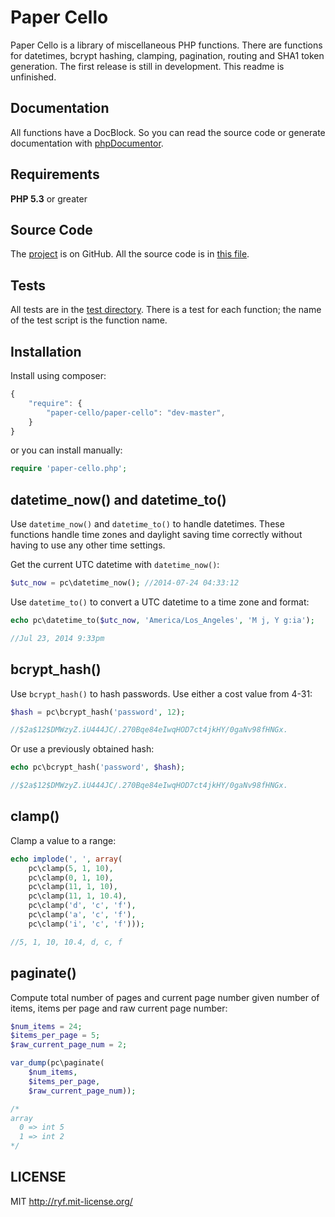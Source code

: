 # Paper Cello

Paper Cello is a library of miscellaneous PHP functions.
There are functions for datetimes, bcrypt hashing, clamping,
pagination, routing and SHA1 token generation.
The first release is still in development.
This readme is unfinished.

## Documentation

All functions have a DocBlock. So you can read the source code or
generate documentation with [phpDocumentor](http://phpdoc.org/).

## Requirements

**PHP 5.3** or greater

## Source Code

The [project](https://github.com/al-codepone/paper-cello) is on GitHub.
All the source code is in [this file](https://github.com/al-codepone/paper-cello/blob/master/src/paper-cello.php).

## Tests

All tests are in the [test directory](https://github.com/al-codepone/paper-cello/tree/master/test).
There is a test for each function; the name of the test script is the function name.

## Installation

Install using composer:

```javascript
{
    "require": {
        "paper-cello/paper-cello": "dev-master",
    }
}
```

or you can install manually:

```php
require 'paper-cello.php';
```

## datetime_now() and datetime_to()

Use `datetime_now()` and `datetime_to()` to handle datetimes.
These functions handle time zones and daylight saving time correctly
without having to use any other time settings.

Get the current UTC datetime with `datetime_now()`:

```php
$utc_now = pc\datetime_now(); //2014-07-24 04:33:12
```

Use `datetime_to()` to convert a UTC datetime to a time zone and format:

```php
echo pc\datetime_to($utc_now, 'America/Los_Angeles', 'M j, Y g:ia');

//Jul 23, 2014 9:33pm
```

## bcrypt_hash()

Use `bcrypt_hash()` to hash passwords.
Use either a cost value from 4-31:

```php
$hash = pc\bcrypt_hash('password', 12);

//$2a$12$DMWzyZ.iU444JC/.270Bqe84eIwqHOD7ct4jkHY/0gaNv98fHNGx.
```

Or use a previously obtained hash:

```php
echo pc\bcrypt_hash('password', $hash);

//$2a$12$DMWzyZ.iU444JC/.270Bqe84eIwqHOD7ct4jkHY/0gaNv98fHNGx.
```

## clamp()

Clamp a value to a range:

```php
echo implode(', ', array(
    pc\clamp(5, 1, 10),
    pc\clamp(0, 1, 10),
    pc\clamp(11, 1, 10),
    pc\clamp(11, 1, 10.4),
    pc\clamp('d', 'c', 'f'),
    pc\clamp('a', 'c', 'f'),
    pc\clamp('i', 'c', 'f')));

//5, 1, 10, 10.4, d, c, f
```

## paginate()

Compute total number of pages and current page number
given number of items, items per page and raw current page number:

```php
$num_items = 24;
$items_per_page = 5;
$raw_current_page_num = 2;

var_dump(pc\paginate(
    $num_items,
    $items_per_page,
    $raw_current_page_num));

/*
array
  0 => int 5
  1 => int 2
*/
```

## LICENSE

MIT <http://ryf.mit-license.org/>
